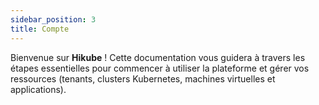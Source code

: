 ```yaml
---
sidebar_position: 3
title: Compte
---
```


Bienvenue sur **Hikube** ! Cette documentation vous guidera à travers les étapes essentielles pour commencer à utiliser la plateforme et gérer vos ressources (tenants, clusters Kubernetes, machines virtuelles et applications).